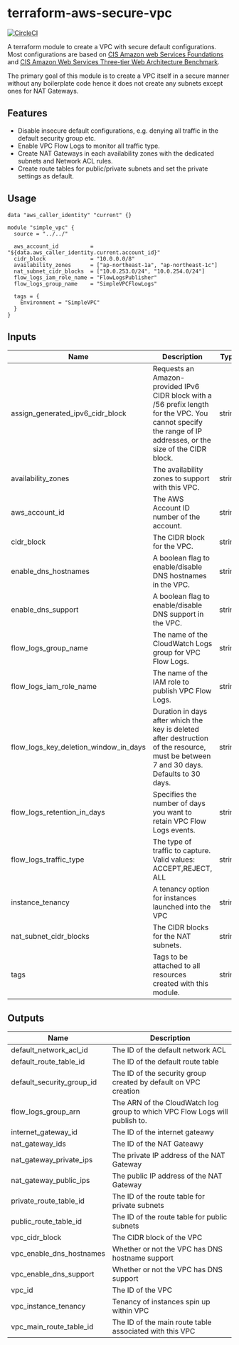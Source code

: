 # terraform-aws-secure-vpc

[![CircleCI](https://circleci.com/gh/nozaq/terraform-aws-secure-vpc.svg?style=svg)](https://circleci.com/gh/nozaq/terraform-aws-secure-vpc)

A terraform module to create a VPC with secure default configurations.
Most configurations are based on [CIS Amazon web Services Foundations] and [CIS Amazon Web Services Three-tier Web Architecture Benchmark].

The primary goal of this module is to create a VPC itself in a secure manner without any boilerplate code hence it does not create any subnets except ones for NAT Gateways.

## Features

- Disable insecure default configurations, e.g. denying all traffic in the default security group etc.
- Enable VPC Flow Logs to monitor all traffic type.
- Create NAT Gateways in each availability zones with the dedicated subnets and Network ACL rules.
- Create route tables for public/private subnets and set the private settings as default.

## Usage

```hcl
data "aws_caller_identity" "current" {}

module "simple_vpc" {
  source = "../../"

  aws_account_id          = "${data.aws_caller_identity.current.account_id}"
  cidr_block              = "10.0.0.0/8"
  availability_zones      = ["ap-northeast-1a", "ap-northeast-1c"]
  nat_subnet_cidr_blocks  = ["10.0.253.0/24", "10.0.254.0/24"]
  flow_logs_iam_role_name = "FlowLogsPublisher"
  flow_logs_group_name    = "SimpleVPCFlowLogs"

  tags = {
    Environment = "SimpleVPC"
  }
}
```

## Inputs

| Name | Description | Type | Default | Required |
|------|-------------|:----:|:-----:|:-----:|
| assign_generated_ipv6_cidr_block | Requests an Amazon-provided IPv6 CIDR block with a /56 prefix length for the VPC. You cannot specify the range of IP addresses, or the size of the CIDR block. | string | `false` | no |
| availability_zones | The availability zones to support with this VPC. | string | `<list>` | no |
| aws_account_id | The AWS Account ID number of the account. | string | - | yes |
| cidr_block | The CIDR block for the VPC. | string | - | yes |
| enable_dns_hostnames | A boolean flag to enable/disable DNS hostnames in the VPC. | string | `false` | no |
| enable_dns_support | A boolean flag to enable/disable DNS support in the VPC. | string | `true` | no |
| flow_logs_group_name | The name of the CloudWatch Logs group for VPC Flow Logs. | string | - | yes |
| flow_logs_iam_role_name | The name of the IAM role to publish VPC Flow Logs. | string | - | yes |
| flow_logs_key_deletion_window_in_days | Duration in days after which the key is deleted after destruction of the resource, must be between 7 and 30 days. Defaults to 30 days. | string | `30` | no |
| flow_logs_retention_in_days | Specifies the number of days you want to retain VPC Flow Logs events. | string | `0` | no |
| flow_logs_traffic_type | The type of traffic to capture. Valid values: ACCEPT,REJECT, ALL | string | `ALL` | no |
| instance_tenancy | A tenancy option for instances launched into the VPC | string | `default` | no |
| nat_subnet_cidr_blocks | The CIDR blocks for the NAT subnets. | string | `<list>` | no |
| tags | Tags to be attached to all resources created with this module. | string | `<map>` | no |

## Outputs

| Name | Description |
|------|-------------|
| default_network_acl_id | The ID of the default network ACL |
| default_route_table_id | The ID of the default route table |
| default_security_group_id | The ID of the security group created by default on VPC creation |
| flow_logs_group_arn | The ARN of the CloudWatch log group to which VPC Flow Logs will publish to. |
| internet_gateway_id | The ID of the internet gateawy |
| nat_gateway_ids | The ID of the NAT Gateawy |
| nat_gateway_private_ips | The private IP address of the NAT Gateway |
| nat_gateway_public_ips | The public IP address of the NAT Gateway |
| private_route_table_id | The ID of the route table for private subnets |
| public_route_table_id | The ID of the route table for public subnets |
| vpc_cidr_block | The CIDR block of the VPC |
| vpc_enable_dns_hostnames | Whether or not the VPC has DNS hostname support |
| vpc_enable_dns_support | Whether or not the VPC has DNS support |
| vpc_id | The ID of the VPC |
| vpc_instance_tenancy | Tenancy of instances spin up within VPC |
| vpc_main_route_table_id | The ID of the main route table associated with this VPC |

[CIS Amazon Web Services Foundations]: https://d0.awsstatic.com/whitepapers/compliance/AWS_CIS_Foundations_Benchmark.pdf
[CIS Amazon Web Services Three-tier Web Architecture Benchmark]: https://d1.awsstatic.com/whitepapers/compliance/CIS_Amazon_Web_Services_Three-tier_Web_Architecture_Benchmark.pdf